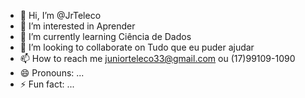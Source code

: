 - 👋 Hi, I’m @JrTeleco
- 👀 I’m interested in Aprender
- 🌱 I’m currently learning Ciência de Dados
- 💞️ I’m looking to collaborate on Tudo que eu puder ajudar
- 📫 How to reach me juniorteleco33@gmail.com ou (17)99109-1090
- 😄 Pronouns: ...
- ⚡ Fun fact: ...

<!---
JrTeleco/JrTeleco is a ✨ special ✨ repository because its `README.md` (this file) appears on your GitHub profile.
You can click the Preview link to take a look at your changes.
--->
